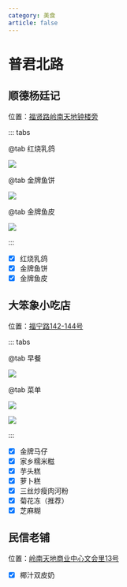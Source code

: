 ```yaml
---
category: 美食
article: false
---
```


# 普君北路

## 顺德杨廷记

<span class="icon iconfont icon-locate"></span> 位置：<a href="https://ditu.amap.com/place/B0GU9OVEWS" target="_blank">福贤路岭南天地钟楼旁</a>

::: tabs

@tab 红烧乳鸽

![](https://img.sherry4869.com/blog/life/food/foshan/cc/pjbl/ytj/img.jpg)

@tab 金牌鱼饼

![](https://img.sherry4869.com/blog/life/food/foshan/cc/pjbl/ytj/img_2.jpg)

@tab 金牌鱼皮

![](https://img.sherry4869.com/blog/life/food/foshan/cc/pjbl/ytj/img_3.jpg)

:::

- [x] 红烧乳鸽
- [x] 金牌鱼饼
- [x] 金牌鱼皮

## 大笨象小吃店

<span class="icon iconfont icon-locate"></span> 位置：<a href="https://ditu.amap.com/place/B02F50W3ZH" target="_blank">福宁路142-144号</a>

::: tabs

@tab 早餐

![](https://img.sherry4869.com/blog/life/food/foshan/cc/pjbl/dbx/img.jpg)

@tab 菜单

![](https://img.sherry4869.com/blog/life/food/foshan/cc/pjbl/dbx/img_2.jpg)

![](https://img.sherry4869.com/blog/life/food/foshan/cc/pjbl/dbx/img_3.jpg)

:::

- [x] 金牌马仔
- [x] 家乡糯米糍
- [x] 芋头糕
- [x] 萝卜糕
- [x] 三丝炒瘦肉河粉
- [x] 菊花冻（推荐）
- [x] 芝麻糊

## 民信老铺

<span class="icon iconfont icon-locate"></span> 位置：<a href="https://ditu.amap.com/place/B0FFG0YH02" target="_blank">岭南天地商业中心文会里13号</a>

- [x] 椰汁双皮奶